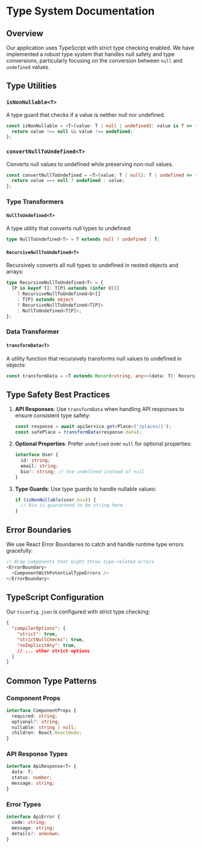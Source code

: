 # Type System Documentation

## Overview

Our application uses TypeScript with strict type checking enabled. We have implemented a robust type system that handles null safety and type conversions, particularly focusing on the conversion between `null` and `undefined` values.

## Type Utilities

### `isNonNullable<T>`

A type guard that checks if a value is neither null nor undefined.

```typescript
const isNonNullable = <T>(value: T | null | undefined): value is T => {
  return value !== null && value !== undefined;
};
```

### `convertNullToUndefined<T>`

Converts null values to undefined while preserving non-null values.

```typescript
const convertNullToUndefined = <T>(value: T | null): T | undefined => {
  return value === null ? undefined : value;
};
```

### Type Transformers

#### `NullToUndefined<T>`

A type utility that converts null types to undefined:

```typescript
type NullToUndefined<T> = T extends null ? undefined : T;
```

#### `RecursiveNullToUndefined<T>`

Recursively converts all null types to undefined in nested objects and arrays:

```typescript
type RecursiveNullToUndefined<T> = {
  [P in keyof T]: T[P] extends (infer U)[]
    ? RecursiveNullToUndefined<U>[]
    : T[P] extends object
    ? RecursiveNullToUndefined<T[P]>
    : NullToUndefined<T[P]>;
};
```

### Data Transformer

#### `transformData<T>`

A utility function that recursively transforms null values to undefined in objects:

```typescript
const transformData = <T extends Record<string, any>>(data: T): RecursiveNullToUndefined<T>;
```

## Type Safety Best Practices

1. **API Responses**: Use `transformData` when handling API responses to ensure consistent type safety:
   ```typescript
   const response = await apiService.get<Place>('/places/1');
   const safePlace = transformData(response.data);
   ```

2. **Optional Properties**: Prefer `undefined` over `null` for optional properties:
   ```typescript
   interface User {
     id: string;
     email: string;
     bio?: string; // Use undefined instead of null
   }
   ```

3. **Type Guards**: Use type guards to handle nullable values:
   ```typescript
   if (isNonNullable(user.bio)) {
     // bio is guaranteed to be string here
   }
   ```

## Error Boundaries

We use React Error Boundaries to catch and handle runtime type errors gracefully:

```typescript
// Wrap components that might throw type-related errors
<ErrorBoundary>
  <ComponentWithPotentialTypeErrors />
</ErrorBoundary>
```

## TypeScript Configuration

Our `tsconfig.json` is configured with strict type checking:

```json
{
  "compilerOptions": {
    "strict": true,
    "strictNullChecks": true,
    "noImplicitAny": true,
    // ... other strict options
  }
}
```

## Common Type Patterns

### Component Props

```typescript
interface ComponentProps {
  required: string;
  optional?: string;
  nullable: string | null;
  children: React.ReactNode;
}
```

### API Response Types

```typescript
interface ApiResponse<T> {
  data: T;
  status: number;
  message: string;
}
```

### Error Types

```typescript
interface ApiError {
  code: string;
  message: string;
  details?: unknown;
}
``` 